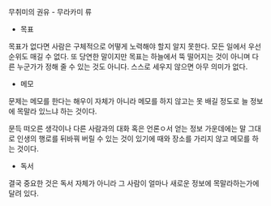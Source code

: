 무취미의 권유 - 무라카미 류


* 목표

목표가 없다면 사람은 구체적으로 어떻게 노력해야 할지 알지 못한다.
모든 일에서 우선순위도 매길 수 없다.
또 당연한 말이지만 목표는 하늘에서 뚝 떨어지는 것이 아니며
다른 누군가가 정해 줄 수 있는 것도 아니다.
스스로 세우지 않으면 아무 의미가 없다.

* 메모

문제는 메모를 한다는 해우이 자체가 아니라
메모를 하지 않고는 못 배길 정도로 늘 정보에 목말라 있느냐 하는 것이다.

문득 떠오른 생각이나 다른 사람과의 대화 혹은 언론ㅇ서 얻는 정보 가운데에는
말 그대로 인생의 행로를 뒤바꿔 버릴 수 있는 것이 있기에
때와 장소를 가리지 않고 메모를 하는 것이다.

* 독서

결국 중요한 것은 독서 자체가 아니라 그 사람이 얼마나 새로운 정보에 목말라하는가에 달려 있다.